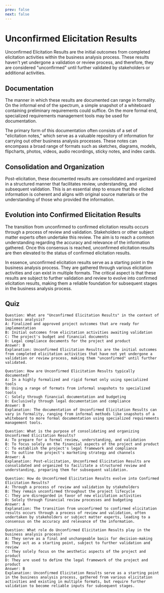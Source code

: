 ```yaml
---
prev: false
next: false
---
```


# Unconfirmed Elicitation Results

Unconfirmed Elicitation Results are the initial outcomes from completed elicitation activities within the business analysis process. These results haven't yet undergone a validation or review process, and therefore, they are considered "unconfirmed" until further validated by stakeholders or additional activities.

## Documentation

The manner in which these results are documented can range in formality. On the informal end of the spectrum, a simple snapshot of a whiteboard containing preliminary requirements could suffice. On the more formal end, specialized requirements management tools may be used for documentation.

The primary form of this documentation often consists of a set of "elicitation notes," which serve as a valuable repository of information for carrying out other business analysis processes. These notes can encompass a broad range of formats such as sketches, diagrams, models, flipcharts, photos, videos, audio recordings, sticky notes, and index cards.

## Consolidation and Organization

Post-elicitation, these documented results are consolidated and organized in a structured manner that facilitates review, understanding, and subsequent validation. This is an essential step to ensure that the elicited information is coherent and aligns with original source materials or the understanding of those who provided the information.

## Evolution into Confirmed Elicitation Results

The transition from unconfirmed to confirmed elicitation results occurs through a process of review and validation. Stakeholders or other subject matter experts often undertake this review. The aim is to reach a common understanding regarding the accuracy and relevance of the information gathered. Once this consensus is reached, unconfirmed elicitation results are then elevated to the status of confirmed elicitation results.

In essence, unconfirmed elicitation results serve as a starting point in the business analysis process. They are gathered through various elicitation activities and can exist in multiple formats. The critical aspect is that these results are subject to further validation and review to evolve into confirmed elicitation results, making them a reliable foundation for subsequent stages in the business analysis process.

## Quiz

```quiz
Question: What are "Unconfirmed Elicitation Results" in the context of business analysis?
A: Finalized and approved project outcomes that are ready for implementation
B: Initial outcomes from elicitation activities awaiting validation
C: The project's budget and financial documents
D: Legal compliance documents for the project and product
Answer: B
Explanation: Unconfirmed Elicitation Results are the initial outcomes from completed elicitation activities that have not yet undergone a validation or review process, making them "unconfirmed" until further validated.

Question: How are Unconfirmed Elicitation Results typically documented?
A: In a highly formalized and rigid format only using specialized tools
B: Using a range of formats from informal snapshots to specialized tools
C: Solely through financial documentation and budgeting
D: Exclusively through legal documentation and compliance
Answer: B
Explanation: The documentation of Unconfirmed Elicitation Results can vary in formality, ranging from informal methods like snapshots of a whiteboard to more formal documentation using specialized requirements management tools.

Question: What is the purpose of consolidating and organizing Unconfirmed Elicitation Results?
A: To prepare for a formal review, understanding, and validation
B: To focus solely on the financial aspects of the project and product
C: To establish the project's legal framework and compliance
D: To outline the project's marketing strategy and channels
Answer: A
Explanation: Post-elicitation, Unconfirmed Elicitation Results are consolidated and organized to facilitate a structured review and understanding, preparing them for subsequent validation.

Question: How do Unconfirmed Elicitation Results evolve into Confirmed Elicitation Results?
A: Through a process of review and validation by stakeholders
B: They remain unconfirmed throughout the project lifecycle
C: They are disregarded in favor of new elicitation activities
D: Solely through financial review processes and budgeting
Answer: A
Explanation: The transition from unconfirmed to confirmed elicitation results occurs through a process of review and validation, often undertaken by stakeholders or subject matter experts, leading to a consensus on the accuracy and relevance of the information.

Question: What role do Unconfirmed Elicitation Results play in the business analysis process?
A: They serve as a final and unchangeable basis for decision-making
B: They act as a starting point, subject to further validation and review
C: They solely focus on the aesthetic aspects of the project and product
D: They are used to define the legal framework of the project and product
Answer: B
Explanation: Unconfirmed Elicitation Results serve as a starting point in the business analysis process, gathered from various elicitation activities and existing in multiple formats, but require further validation to become reliable inputs for subsequent stages.
```
